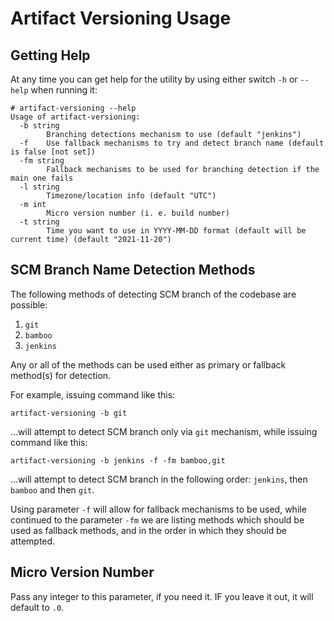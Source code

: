# Artifact Versioning Usage

## Getting Help

At any time you can get help for the utility by using either switch `-h` or `--help` when running
it:

```
# artifact-versioning --help
Usage of artifact-versioning:
  -b string
    	Branching detections mechanism to use (default "jenkins")
  -f	Use fallback mechanisms to try and detect branch name (default is false [not set])
  -fm string
    	Fallback mechanisms to be used for branching detection if the main one fails
  -l string
    	Timezone/location info (default "UTC")
  -m int
    	Micro version number (i. e. build number)
  -t string
    	Time you want to use in YYYY-MM-DD format (default will be current time) (default "2021-11-20")
```

## SCM Branch Name Detection Methods

The following methods of detecting SCM branch of the codebase are possible:

1. `git`
2. `bamboo`
3. `jenkins`

Any or all of the methods can be used either as primary or fallback method(s) for detection.

For example, issuing command like this:

```
artifact-versioning -b git
```

...will attempt to detect SCM branch only via `git` mechanism, while issuing command like this:

```
artifact-versioning -b jenkins -f -fm bamboo,git
```

...will attempt to detect SCM branch in the following order: `jenkins`, then `bamboo` and then `git`.

Using parameter `-f` will allow for fallback mechanisms to be used, while continued to the parameter 
`-fm` we are listing methods which should be used as fallback methods, and in the order in which they
should be attempted.

## Micro Version Number

Pass any integer to this parameter, if you need it. IF you leave it out, it will default to `.0`.
